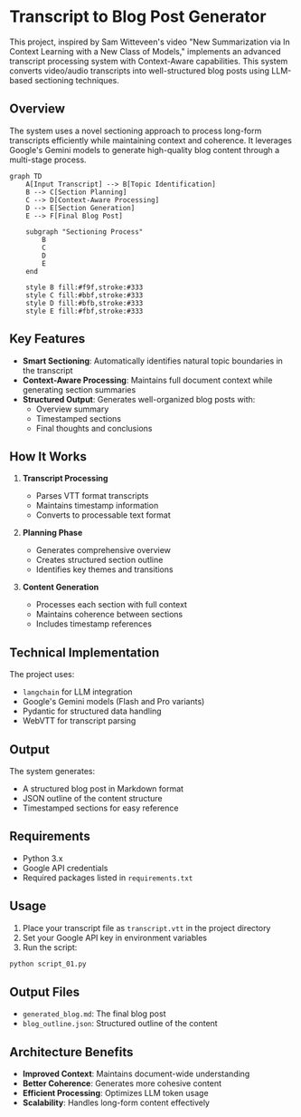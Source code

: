 # Transcript to Blog Post Generator

This project, inspired by Sam Witteveen's video "New Summarization via In Context Learning with a New Class of Models," implements an advanced transcript processing system with Context-Aware capabilities. This system converts video/audio transcripts into well-structured blog posts using LLM-based sectioning techniques.

## Overview

The system uses a novel sectioning approach to process long-form transcripts efficiently while maintaining context and coherence. It leverages Google's Gemini models to generate high-quality blog content through a multi-stage process.

```mermaid
graph TD
    A[Input Transcript] --> B[Topic Identification]
    B --> C[Section Planning]
    C --> D[Context-Aware Processing]
    D --> E[Section Generation]
    E --> F[Final Blog Post]

    subgraph "Sectioning Process"
        B
        C
        D
        E
    end

    style B fill:#f9f,stroke:#333
    style C fill:#bbf,stroke:#333
    style D fill:#bfb,stroke:#333
    style E fill:#fbf,stroke:#333
```

## Key Features

- **Smart Sectioning**: Automatically identifies natural topic boundaries in the transcript
- **Context-Aware Processing**: Maintains full document context while generating section summaries
- **Structured Output**: Generates well-organized blog posts with:
  - Overview summary
  - Timestamped sections
  - Final thoughts and conclusions

## How It Works

1. **Transcript Processing**
   - Parses VTT format transcripts
   - Maintains timestamp information
   - Converts to processable text format

2. **Planning Phase**
   - Generates comprehensive overview
   - Creates structured section outline
   - Identifies key themes and transitions

3. **Content Generation**
   - Processes each section with full context
   - Maintains coherence between sections
   - Includes timestamp references

## Technical Implementation

The project uses:
- `langchain` for LLM integration
- Google's Gemini models (Flash and Pro variants)
- Pydantic for structured data handling
- WebVTT for transcript parsing

## Output

The system generates:
- A structured blog post in Markdown format
- JSON outline of the content structure
- Timestamped sections for easy reference

## Requirements

- Python 3.x
- Google API credentials
- Required packages listed in `requirements.txt`

## Usage

1. Place your transcript file as `transcript.vtt` in the project directory
2. Set your Google API key in environment variables
3. Run the script:
```bash
python script_01.py
```

## Output Files

- `generated_blog.md`: The final blog post
- `blog_outline.json`: Structured outline of the content

## Architecture Benefits

- **Improved Context**: Maintains document-wide understanding
- **Better Coherence**: Generates more cohesive content
- **Efficient Processing**: Optimizes LLM token usage
- **Scalability**: Handles long-form content effectively
